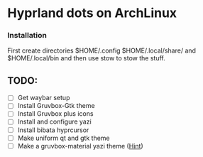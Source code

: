 # Hyprland dots on ArchLinux

### Installation 
First create directories $HOME/.config $HOME/.local/share/ and $HOME/.local/bin
and then use stow to stow the stuff.

## TODO:
- [ ] Get waybar setup 
- [ ] Install Gruvbox-Gtk theme 
- [ ] Install Gruvbox plus icons
- [ ] Install and configure yazi
- [ ] Install bibata hyprcursor
- [ ] Make uniform qt and gtk theme
- [ ] Make a gruvbox-material yazi theme ([Hint](https://github.com/yazi-rs/flavor-template))
